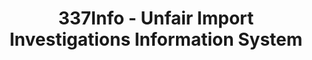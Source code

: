 ---
layout: default
bigquery: https://console.cloud.google.com/bigquery?p=patents-public-data&d=usitc_investigations&page=dataset&project=sheets-management-319211
citation: US International Trade Commission 337Info Unfair Import Investigations Information
  System
contributors: US International Trade Comission
cost: None
description: US International Trade Commission 337Info Unfair Import Investigations
  Information System contains data on investigations done under Section 337. Section
  337 declares the infringement of certain statutory intellectual property rights
  and other forms of unfair competition in import trade to be unlawful practices.
  Most Section 337 investigations involve allegations of patent or registered trademark
  infringement.
documentation: FAQ and tutorial available on the site
last_edit: Mon, 04 Apr 2022 19:10:40 GMT
location: https://pubapps2.usitc.gov/337external/
maintained_by: US International Trade Comission
schema_fields: '[''ouiiAttorney'', ''actualEndDateEvidHear'', ''gcAttorney'', ''currentActiveALJ'',
  ''finalDetNoViolation'', ''investigationNo'', ''teoIdIssueDate'', ''docketNo'',
  ''patentNumbers'', ''finalDetViolation'', ''currentStatus'', ''endDateMarkmanHearing'',
  ''finalIdOnViolationDue'', ''invUnfairAct'', ''respondent'', ''targetDate'', ''markmanHearing'',
  ''patentNumber'', ''id'', ''investigationTermDate'', ''ouiiParticipation'', ''dateComplaintFiled'',
  ''scheduledEndDateEvidHear'', ''cafcAppeals'', ''trademarkNumbers'', ''finalIdOnViolationIssue'',
  ''teoProceedingInvolved'', ''lastUpdated'', ''dateCreated'', ''internalRemand'',
  ''startDateMarkmanHearing'', ''teoIdDueDate'', ''complainant'', ''investigationType'',
  ''reportingRequirements'', ''htsNumbers'', ''publication_number'', ''issueDateOtherNonFinal'',
  ''copyrightNumbers'', ''aljAssigned'', ''dateOfPublicationFrNotice'', ''teoReliefGranted'',
  ''scheduledStartDateEvidHear'', ''actualStartDateEvidHear'', ''title'']'
shortname: unfair_import_investigations
tags:
- import
- legal
- trade
timeframe: 2008-2021 (prior to 2008 downloadable as a JSON file)
title: 337Info - Unfair Import Investigations Information System
uuid: 2721f5ec-e599-4890-9265-9706719fc71e
---